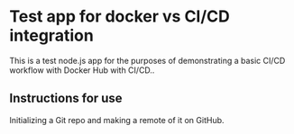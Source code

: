 # Test app for docker vs CI/CD integration

This is a test node.js app for the purposes of demonstrating a basic CI/CD workflow with Docker Hub with CI/CD..

## Instructions for use

Initializing a Git repo and making a remote of it on GitHub.
